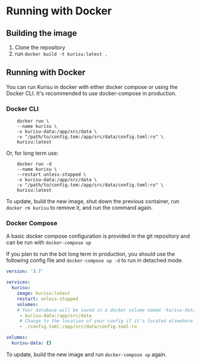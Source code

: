 # Running with Docker

## Building the image

1. Clone the repository
2. run `docker build -t kurisu:latest .`

## Running with Docker

You can run Kurisu in docker with either docker compose or using the Docker CLI. It's recommended to use docker-compose in production.

### Docker CLI

```
    docker run \
    --name kurisu \
    -v kurisu-data:/app/src/data \
    -v "/path/to/config.tom:/app/src/data/config.toml:ro" \
    kurisu:latest
```

Or, for long term use:

```
    docker run -d 
    --name kurisu \
    --restart unless-stopped \
    -v kurisu-data:/app/src/data \
    -v "/path/to/config.tom:/app/src/data/config.toml:ro" \
    kurisu:latest
```

To update, build the new image, shut down the previous container, run `docker rm kurisu` to remove it, and run the command again.

### Docker Compose

A basic docker compose configuration is provided in the git repository and can be run with `docker-compose up`

If you plan to run the bot long term in production, you should use the following config file and `docker-compose up -d` to run in detached mode.

```yaml
version: '3.7'

services:
  kurisu:
    image: kurisu:latest
    restart: unless-stopped
    volumes:
    # Your database will be saved in a docker volume named 'kurisu-data'
     - kurisu-data:/app/src/data
     # Change to the location of your config if it's located elsewhere
     - ./config.toml:/app/src/data/config.toml:ro

volumes:
  kurisu-data: {}
```

To update, build the new image and run `docker-compose up` again.
